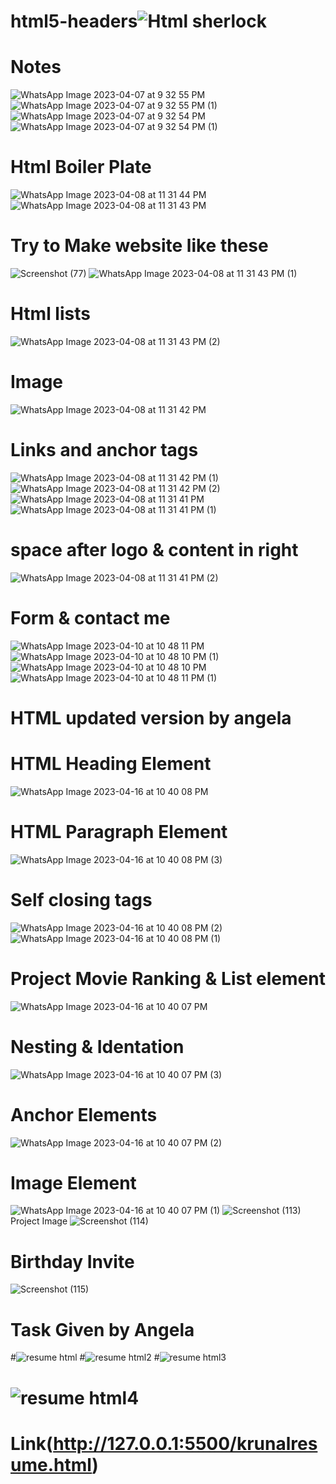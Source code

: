 

# html5-headers![Html sherlock](https://user-images.githubusercontent.com/126875304/230638232-969388d6-ac11-4ce2-9321-fcd7d3e3de3b.png)
# Notes
![WhatsApp Image 2023-04-07 at 9 32 55 PM](https://user-images.githubusercontent.com/126875304/230640433-e622fd62-932c-4e2e-b912-f9f4d47a6e37.jpeg)
![WhatsApp Image 2023-04-07 at 9 32 55 PM (1)](https://user-images.githubusercontent.com/126875304/230640430-6f418ff8-b289-40a0-8474-5e2fa89359d4.jpeg)
![WhatsApp Image 2023-04-07 at 9 32 54 PM](https://user-images.githubusercontent.com/126875304/230640426-4166ce02-aacc-44dc-98a5-21c1772d7f12.jpeg)
![WhatsApp Image 2023-04-07 at 9 32 54 PM (1)](https://user-images.githubusercontent.com/126875304/230640422-3873a63f-46c5-42c5-8204-42afdd70c1b8.jpeg)
# Html Boiler Plate
![WhatsApp Image 2023-04-08 at 11 31 44 PM](https://user-images.githubusercontent.com/126875304/230736561-6d002a2d-727e-4399-9aea-a0907f0c086b.jpeg)
![WhatsApp Image 2023-04-08 at 11 31 43 PM](https://user-images.githubusercontent.com/126875304/230736593-466f6fe5-a415-471f-bdda-4852413fd08a.jpeg)
# Try to Make website like these
![Screenshot (77)](https://user-images.githubusercontent.com/126875304/230736766-eefb13fa-4ff4-4b8c-9c3d-06c033aae244.png)
![WhatsApp Image 2023-04-08 at 11 31 43 PM (1)](https://user-images.githubusercontent.com/126875304/230736789-c9c7f753-d0e6-4573-8408-9bc7dbe25af6.jpeg)
# Html lists
![WhatsApp Image 2023-04-08 at 11 31 43 PM (2)](https://user-images.githubusercontent.com/126875304/230736867-fe303b61-5580-4608-86e0-83d9dcbe84c9.jpeg)
# Image
![WhatsApp Image 2023-04-08 at 11 31 42 PM](https://user-images.githubusercontent.com/126875304/230736969-558bcf2e-68d1-4c1f-b37f-8ba46d8fb365.jpeg)
# Links and anchor tags
![WhatsApp Image 2023-04-08 at 11 31 42 PM (1)](https://user-images.githubusercontent.com/126875304/230737012-06c0de2f-b6fb-4453-b57d-4405cf8fa604.jpeg)
![WhatsApp Image 2023-04-08 at 11 31 42 PM (2)](https://user-images.githubusercontent.com/126875304/230737025-d1dd9973-52d3-45d6-861f-ee4c8e16d3c6.jpeg)
![WhatsApp Image 2023-04-08 at 11 31 41 PM](https://user-images.githubusercontent.com/126875304/230737037-fa7db4da-45c7-4327-8965-37366a167892.jpeg)
![WhatsApp Image 2023-04-08 at 11 31 41 PM (1)](https://user-images.githubusercontent.com/126875304/230737057-226c635b-4ef4-4338-a203-7f91bc7191e0.jpeg)
# space after logo & content in right
![WhatsApp Image 2023-04-08 at 11 31 41 PM (2)](https://user-images.githubusercontent.com/126875304/230737115-8a4f6a2a-b772-4c3f-814b-840303361960.jpeg)
# Form & contact me
![WhatsApp Image 2023-04-10 at 10 48 11 PM](https://user-images.githubusercontent.com/126875304/230956034-9b98de5d-930e-4922-85ad-ed965c8f7ba6.jpeg)
![WhatsApp Image 2023-04-10 at 10 48 10 PM (1)](https://user-images.githubusercontent.com/126875304/230956100-e7f9cd30-e6c3-45ab-8e7f-b852328e603e.jpeg)
![WhatsApp Image 2023-04-10 at 10 48 10 PM](https://user-images.githubusercontent.com/126875304/230956150-4cbdb5bf-cea5-49b6-ba06-e02e3a81fae8.jpeg)
![WhatsApp Image 2023-04-10 at 10 48 11 PM (1)](https://user-images.githubusercontent.com/126875304/230956181-2069beba-9903-4250-a261-5f3855f11a72.jpeg)
# HTML updated version by angela
# HTML Heading Element
![WhatsApp Image 2023-04-16 at 10 40 08 PM](https://user-images.githubusercontent.com/126875304/232329142-74215c86-6337-46cd-86f5-576c1d842045.jpeg)
# HTML Paragraph Element
![WhatsApp Image 2023-04-16 at 10 40 08 PM (3)](https://user-images.githubusercontent.com/126875304/232329165-22008a71-b987-4a70-8119-6afbff810a3e.jpeg)
# Self closing tags
![WhatsApp Image 2023-04-16 at 10 40 08 PM (2)](https://user-images.githubusercontent.com/126875304/232329186-bea0cb75-2ec5-451e-819e-98e4bb20d485.jpeg)
![WhatsApp Image 2023-04-16 at 10 40 08 PM (1)](https://user-images.githubusercontent.com/126875304/232329199-42dd34eb-93b3-47dd-ba35-fac260867858.jpeg)
# Project Movie Ranking & List element
![WhatsApp Image 2023-04-16 at 10 40 07 PM](https://user-images.githubusercontent.com/126875304/232329216-2b3c2fb9-c014-4f07-9e20-4d9857c72e83.jpeg)
# Nesting & Identation
![WhatsApp Image 2023-04-16 at 10 40 07 PM (3)](https://user-images.githubusercontent.com/126875304/232329247-f5b9a4f3-d923-4969-a325-26baea59b567.jpeg)
# Anchor Elements
![WhatsApp Image 2023-04-16 at 10 40 07 PM (2)](https://user-images.githubusercontent.com/126875304/232329265-4f633971-88b4-4526-bb26-c35f3378c46c.jpeg)
# Image Element
![WhatsApp Image 2023-04-16 at 10 40 07 PM (1)](https://user-images.githubusercontent.com/126875304/232329324-75197083-e3fe-478d-b162-86959c17a23e.jpeg)
![Screenshot (113)](https://user-images.githubusercontent.com/126875304/232330037-3d84a1e6-6ce6-4436-94ea-56bbe7c33b2f.png)
Project Image 
![Screenshot (114)](https://user-images.githubusercontent.com/126875304/232330039-2c8ac58e-7f63-4a5a-8aa5-4fa1126be404.png)

# Birthday Invite
![Screenshot (115)](https://user-images.githubusercontent.com/126875304/232329953-8fd6279e-fbb0-4c50-a68a-3795794f9f88.png)
# Task Given by Angela
#![resume html](https://user-images.githubusercontent.com/126875304/232771659-1582e088-e2d3-4649-a718-eadccf78d859.png)
#![resume html2](https://user-images.githubusercontent.com/126875304/232771788-f6bbce7e-efe5-4f55-b16d-bb5eb9e0208a.png)
#![resume html3](https://user-images.githubusercontent.com/126875304/232771840-edc9c186-f520-44d9-ab7e-05ec5acffae4.png)
# ![resume html4](https://user-images.githubusercontent.com/126875304/232771926-2d64a08e-008b-4933-bf95-45a21e174aea.png)
# Link(http://127.0.0.1:5500/krunalresume.html)
#
